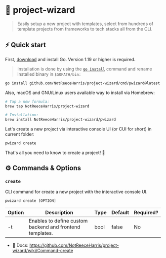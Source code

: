 # 🧙 project-wizard
> Easily setup a new project with templates, select from hundreds of template projects from frameworks to tech stacks all from the CLI.

## ⚡️ Quick start
First, [download](https://go.dev/dl/) and install Go. Version 1.19 or higher is required.

> Installation is done by using the [`go install`](https://pkg.go.dev/cmd/go#hdr-Compile_and_install_packages_and_dependencies) command and rename installed binary in `$GOPATH/bin:`

```bash
go install github.com/NotReeceHarris/project-wizard/cmd/pwizard@latest
```

Also, macOS and GNU/Linux users available way to install via Homebrew:
```bash
# Tap a new formula:
brew tap NotReeceHarris/project-wizard

# Installation:
brew install NotReeceHarris/project-wizard/pwizard
```
Let's create a new project via interactive console UI (or CUI for short) in current folder:

```bash
pwizard create
```

That's all you need to know to create a project! 🎉

## ⚙️ Commands & Options
### `create`

CLI command for create a new project with the interactive console UI.

```
pwizard create [OPTION]
```

Option |	Description | Type | Default | Required?
--- | --- | --- | --- | ---
-t | 	Enables to define custom backend and frontend templates. | 	bool |	false |	No

- 📖 Docs: https://github.com/NotReeceHarris/project-wizard/wiki/Command-create
